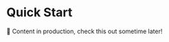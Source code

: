 # Quick Start

👷 Content in production, check this out sometime later!

<!-- Group agent重的agent description是给agent selector作为参考的，所以要写的尽量详细，描述这个agent的功能。 -->

